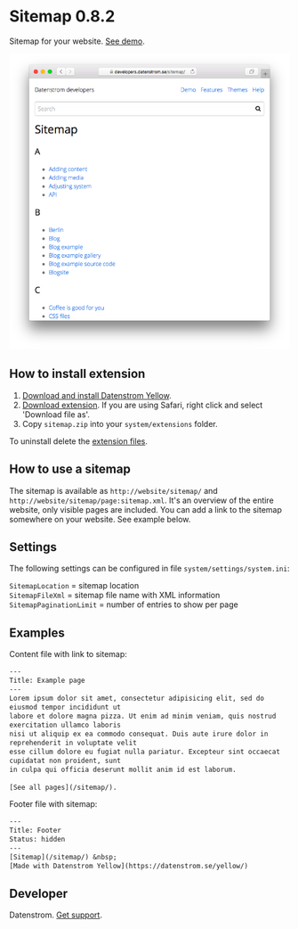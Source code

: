 Sitemap 0.8.2
=============
Sitemap for your website. [See demo](https://developers.datenstrom.se/sitemap/).

<p align="center"><img src="sitemap-screenshot.png?raw=true" alt="Screenshot"></p>

## How to install extension

1. [Download and install Datenstrom Yellow](https://github.com/datenstrom/yellow/).
2. [Download extension](https://github.com/datenstrom/yellow-extensions/raw/master/zip/sitemap.zip). If you are using Safari, right click and select 'Download file as'.
3. Copy `sitemap.zip` into your `system/extensions` folder.

To uninstall delete the [extension files](extension.ini).

## How to use a sitemap

The sitemap is available as `http://website/sitemap/` and `http://website/sitemap/page:sitemap.xml`. It's an overview of the entire website, only visible pages are included. You can add a link to the sitemap somewhere on your website. See example below.

## Settings

The following settings can be configured in file `system/settings/system.ini`:

`SitemapLocation` = sitemap location  
`SitemapFileXml` = sitemap file name with XML information  
`SitemapPaginationLimit` = number of entries to show per page  

## Examples

Content file with link to sitemap:

    ---
    Title: Example page
    ---
    Lorem ipsum dolor sit amet, consectetur adipisicing elit, sed do eiusmod tempor incididunt ut 
    labore et dolore magna pizza. Ut enim ad minim veniam, quis nostrud exercitation ullamco laboris 
    nisi ut aliquip ex ea commodo consequat. Duis aute irure dolor in reprehenderit in voluptate velit 
    esse cillum dolore eu fugiat nulla pariatur. Excepteur sint occaecat cupidatat non proident, sunt 
    in culpa qui officia deserunt mollit anim id est laborum.

    [See all pages](/sitemap/).

Footer file with sitemap:

    ---
    Title: Footer
    Status: hidden
    ---
    [Sitemap](/sitemap/) &nbsp; 
    [Made with Datenstrom Yellow](https://datenstrom.se/yellow/)

## Developer

Datenstrom. [Get support](https://developers.datenstrom.se/help/support).
